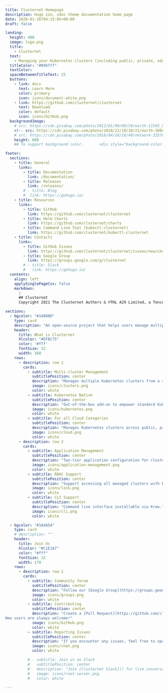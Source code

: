 ```yaml
---
title: Clusternet Homepage
description: Hugo zzo, zdoc theme documentation home page
date: 2020-01-26T04:15:05+09:00
draft: false

landing:
  height: 400
  image: logo.png
  title:
    - Clusternet
  text:
    - Managing your Kubernetes clusters (including public, private, edge, etc) as easily as visiting the Internet ⎈
  titleColor: "#096fff"
  textColor:
  spaceBetweenTitleText: 25
  buttons:
    - link: docs
      text: Learn More
      color: primary
      icon: icons/document-white.png
    - link: https://github.com/clusternet/clusternet
      text: Download
      color: default
      icon: icons/GitHub.png
  backgroundImage:
    # src: https://cdn.pixabay.com/photo/2012/01/09/09/59/earth-11595_960_720.jpg
    <!-- src: https://cdn.pixabay.com/photo/2018/12/10/10/21/earth-3866609_960_720.jpg -->
    # src: https://cdn.pixabay.com/photo/2018/04/28/16/40/network-3357642_960_720.jpg
    height: 600
    ## To support background color,       <div style="background-color: #FF0000; background-position: center; background-repeat: no-repeat; background-size: cover; position: absolute; top: -50px; left: 0; width: 100%; height: {{ .height }}px;"></div>

footer:
  sections:
    - title: General
      links:
        - title: Documentation
          link: /documentation/
        - title: Releases
          link: /releases/
        # - title: Blog
        #  link: https://gohugo.io/
    - title: Resources
      links:
        - title: GitHub
          link: https://github.com/clusternet/clusternet
        - title: Helm Charts
          link: https://github.com/clusternet/charts
        - title: Command Line Tool (kubectl-clusternet)
          link: https://github.com/clusternet/kubectl-clusternet
    - title: Contacts
      links:
        - title: GitHub Issues
          link: https://github.com/clusternet/clusternet/issues/new/choose
        - title: Google Group
          link: https://groups.google.com/g/clusternet
        # - title: Slack
        #   link: https://gohugo.io/
  contents:
    align: left
    applySinglePageCss: false
    markdown:
      |
      ## Clusternet
      Copyright 2021 The Clusternet Authors & ©THL A29 Limited, a Tencent company. All Rights Reserved. [LICENSE](https://github.com/clusternet/clusternet/blob/main/LICENSE)

sections:
  - bgcolor: "#148D8D"
    type: card
    description: "An open-source project that helps users manage multiple Kubernetes clusters as easily as 'visiting the Internet' (thus the name 'Clusternet'). It is a general-purpose system for controlling Kubernetes clusters across different environments as if they were running locally."
    header:
      title: What is Clusternet
      hlcolor: "#EFBC75"
      color: '#fff'
      fontSize: 32
      width: 360
    rows:
      - description: row 1
        cards:
          - subtitle: Multi-cluster Management
            subtitlePosition: center
            description: "Manages multiple Kubernetes clusters from a single management cluster."
            image: icons/clusters.png
            color: white
          - subtitle: Kubernetes Native
            subtitlePosition: center
            description: "Out-of-the-box add-on to empower standard Kubernetes clusters"
            image: icons/kubernetes.png
            color: white
          - subtitle: For all Cloud Categories
            subtitlePosition: center
            description: "Manages Kubernetes clusters across public, private, hybrid, and edge clouds."
            image: icons/cloud.png
            color: white
      - description: row 2
        cards:
          - subtitle: Application Management
            subtitlePosition: center
            description: "Two-tier application configuration for cluster-specific values."
            image: icons/application-management.png
            color: white
          - subtitle: RBAC Support
            subtitlePosition: center
            description: "Support accessing all managed clusters with RBAC."
            image: icons/lock.png
            color: white
          - subtitle: CLI Support
            subtitlePosition: center
            description: "Command line interface installable via Krew."
            image: icons/cli.png
            color: white

  - bgcolor: "#1A4A5A"
    type: card
    # description: ""
    header:
      title: Join Us
      hlcolor: "#C1E1A7"
      color: "#fff"
      fontSize: 32
      width: 170
    rows:
      - description: row 1
        cards:
          - subtitle: Community forum
            subtitlePosition: center
            description: "Follow our [Google Group](https://groups.google.com/g/clusternet) for announcements and technical Discussions."
            image: icons/groups.png
            color: white
          - subtitle: Contributing
            subtitlePosition: center
            description: "Create a [Pull Request](https://github.com/clusternet/clusternet/pulls) on GitHub to get started.
New users are always welcome!"
            image: icons/GitHub.png
            color: white
          - subtitle: Reporting Issues
            subtitlePosition: center
            description: "If you encounter any issues, feel free to open an [issue](https://github.com/clusternet/clusternet/issues/new/choose)."
            image: icons/chat.png
            color: white

          # - subtitle: Join us on Slack
          #   subtitlePosition: center
          #   description: "Join [Clusternet Slack]() for live conversation and quick questions."
          #   image: icons/root-server.png
          #   color: white

---
```

